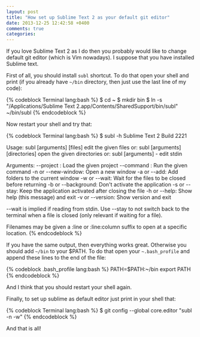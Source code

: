 ```yaml
---
layout: post
title: "How set up Sublime Text 2 as your default git editor"
date: 2013-12-25 12:42:58 +0400
comments: true
categories:
---
```


If you love Sublime Text 2 as I do then you probably would like to change default git editor (which is Vim nowadays). I suppose that you have installed Sublime text.

First of all, you should install `subl` shortcut. To do that open your shell and print (if you already have `~/bin` directory, then just use the last line of my code):

{% codeblock Terminal lang:bash %}
$ cd ~
$ mkdir bin
$ ln -s "/Applications/Sublime Text 2.app/Contents/SharedSupport/bin/subl" ~/bin/subl
{% endcodeblock %}

Now restart your shell and try that:

{% codeblock Terminal lang:bash %}
$ subl -h
Sublime Text 2 Build 2221

Usage: subl [arguments] [files]         edit the given files
   or: subl [arguments] [directories]   open the given directories
   or: subl [arguments] -               edit stdin

Arguments:
  --project <project>: Load the given project
  --command <command>: Run the given command
  -n or --new-window:  Open a new window
  -a or --add:         Add folders to the current window
  -w or --wait:        Wait for the files to be closed before returning
  -b or --background:  Don't activate the application
  -s or --stay:        Keep the application activated after closing the file
  -h or --help:        Show help (this message) and exit
  -v or --version:     Show version and exit

--wait is implied if reading from stdin. Use --stay to not switch back
to the terminal when a file is closed (only relevant if waiting for a file).

Filenames may be given a :line or :line:column suffix to open at a specific
location.
{% endcodeblock %}

If you have the same output, then everything works great. Otherwise you should add `~/bin` to your $PATH. To do that open your `~.bash_profile` and append these lines to the end of the file:

{% codeblock .bash_profile lang:bash %}
PATH=$PATH:~/bin
export PATH
{% endcodeblock %}

And I think that you should restart your shell again.

Finally, to set up sublime as default editor just print in your shell that:

{% codeblock Terminal lang:bash %}
$ git config --global core.editor "subl -n -w"
{% endcodeblock %}

And that is all!
